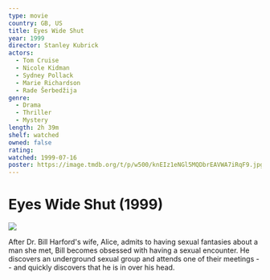 ```yaml
---
type: movie
country: GB, US
title: Eyes Wide Shut
year: 1999
director: Stanley Kubrick
actors:
  - Tom Cruise
  - Nicole Kidman
  - Sydney Pollack
  - Marie Richardson
  - Rade Šerbedžija
genre:
  - Drama
  - Thriller
  - Mystery
length: 2h 39m
shelf: watched
owned: false
rating:
watched: 1999-07-16
poster: https://image.tmdb.org/t/p/w500/knEIz1eNGl5MQDbrEAVWA7iRqF9.jpg
---
```


# Eyes Wide Shut (1999)

![](https://image.tmdb.org/t/p/w500/knEIz1eNGl5MQDbrEAVWA7iRqF9.jpg)

After Dr. Bill Harford's wife, Alice, admits to having sexual fantasies about a man she met, Bill becomes obsessed with having a sexual encounter. He discovers an underground sexual group and attends one of their meetings -- and quickly discovers that he is in over his head.